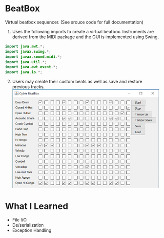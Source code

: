 # BeatBox
Virtual beatbox sequencer. (See srouce code for full documentation)

1. Uses the following imports to create a virtual beatbox. Instruments are derived from the MIDI package and the GUI is implemented using Swing.

```java
import java.awt.*;
import javax.swing.*;
import javax.sound.midi.*;
import java.util.*;
import java.awt.event.*;
import java.io.*;
```

2. Users may create their custom beats as well as save and restore previous tracks.
![GUI Snapshot](snapshot.png)

# What I Learned
- File I/O
- De/serialization
- Exception Handling
